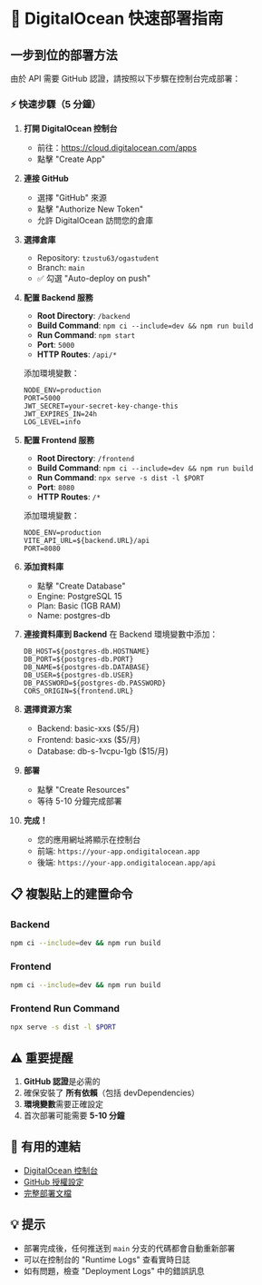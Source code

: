 # 🚀 DigitalOcean 快速部署指南

## 一步到位的部署方法

由於 API 需要 GitHub 認證，請按照以下步驟在控制台完成部署：

### ⚡ 快速步驟（5 分鐘）

1. **打開 DigitalOcean 控制台**

   - 前往：https://cloud.digitalocean.com/apps
   - 點擊 "Create App"

2. **連接 GitHub**

   - 選擇 "GitHub" 來源
   - 點擊 "Authorize New Token"
   - 允許 DigitalOcean 訪問您的倉庫

3. **選擇倉庫**

   - Repository: `tzustu63/ogastudent`
   - Branch: `main`
   - ✅ 勾選 "Auto-deploy on push"

4. **配置 Backend 服務**

   - **Root Directory**: `/backend`
   - **Build Command**: `npm ci --include=dev && npm run build`
   - **Run Command**: `npm start`
   - **Port**: `5000`
   - **HTTP Routes**: `/api/*`

   添加環境變數：

   ```
   NODE_ENV=production
   PORT=5000
   JWT_SECRET=your-secret-key-change-this
   JWT_EXPIRES_IN=24h
   LOG_LEVEL=info
   ```

5. **配置 Frontend 服務**

   - **Root Directory**: `/frontend`
   - **Build Command**: `npm ci --include=dev && npm run build`
   - **Run Command**: `npx serve -s dist -l $PORT`
   - **Port**: `8080`
   - **HTTP Routes**: `/*`

   添加環境變數：

   ```
   NODE_ENV=production
   VITE_API_URL=${backend.URL}/api
   PORT=8080
   ```

6. **添加資料庫**

   - 點擊 "Create Database"
   - Engine: PostgreSQL 15
   - Plan: Basic (1GB RAM)
   - Name: postgres-db

7. **連接資料庫到 Backend**
   在 Backend 環境變數中添加：

   ```
   DB_HOST=${postgres-db.HOSTNAME}
   DB_PORT=${postgres-db.PORT}
   DB_NAME=${postgres-db.DATABASE}
   DB_USER=${postgres-db.USER}
   DB_PASSWORD=${postgres-db.PASSWORD}
   CORS_ORIGIN=${frontend.URL}
   ```

8. **選擇資源方案**

   - Backend: basic-xxs ($5/月)
   - Frontend: basic-xxs ($5/月)
   - Database: db-s-1vcpu-1gb ($15/月)

9. **部署**

   - 點擊 "Create Resources"
   - 等待 5-10 分鐘完成部署

10. **完成！**
    - 您的應用網址將顯示在控制台
    - 前端: `https://your-app.ondigitalocean.app`
    - 後端: `https://your-app.ondigitalocean.app/api`

## 📋 複製貼上的建置命令

### Backend

```bash
npm ci --include=dev && npm run build
```

### Frontend

```bash
npm ci --include=dev && npm run build
```

### Frontend Run Command

```bash
npx serve -s dist -l $PORT
```

## ⚠️ 重要提醒

1. **GitHub 認證**是必需的
2. 確保安裝了 **所有依賴**（包括 devDependencies）
3. **環境變數**需要正確設定
4. 首次部署可能需要 **5-10 分鐘**

## 🔗 有用的連結

- [DigitalOcean 控制台](https://cloud.digitalocean.com/apps)
- [GitHub 授權設定](https://cloud.digitalocean.com/account/api/tokens)
- [完整部署文檔](./DIGITALOCEAN_MANUAL_DEPLOY.md)

## 💡 提示

- 部署完成後，任何推送到 `main` 分支的代碼都會自動重新部署
- 可以在控制台的 "Runtime Logs" 查看實時日誌
- 如有問題，檢查 "Deployment Logs" 中的錯誤訊息
